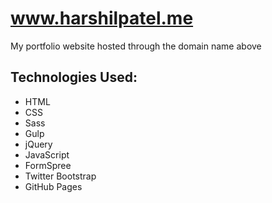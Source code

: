 # www.harshilpatel.me
My portfolio website hosted through the domain name above

## Technologies Used:
* HTML
* CSS
* Sass
* Gulp
* jQuery
* JavaScript
* FormSpree
* Twitter Bootstrap
* GitHub Pages

